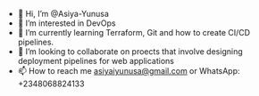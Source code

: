 - 👋 Hi, I’m @Asiya-Yunusa
- 👀 I’m interested in DevOps 
- 🌱 I’m currently learning Terraform, Git and how to create CI/CD pipelines. 
- 💞️ I’m looking to collaborate on proects that involve designing deployment pipelines for web applications
- 📫 How to reach me asiyaiyunusa@gmail.com or WhatsApp: +2348068824133

<!---
Asiya-Yunusa/Asiya-Yunusa is a ✨ special ✨ repository because its `README.md` (this file) appears on your GitHub profile.
You can click the Preview link to take a look at your changes.
--->
